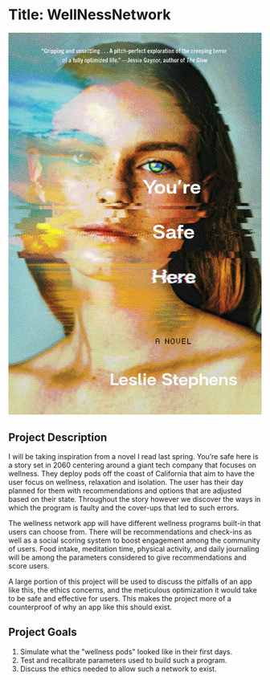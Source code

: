 # Title: WellNessNetwork

![](images/youresafehere.jpg)

## Project Description

I will be taking inspiration from a novel I read last spring. You’re safe here is a story set in 2060 centering around a giant tech company that focuses on wellness. They deploy pods off the coast of California that aim to have the user focus on wellness, relaxation and isolation. The user has their day planned for them with recommendations and options that are adjusted based on their state. Throughout the story however we discover the ways in which the program is faulty and the cover-ups that led to such errors.

The wellness network app will have different wellness programs built-in that users can choose from. There will be recommendations and check-ins as well as a social scoring system to boost engagement among the community of users. Food intake, meditation time, physical activity, and daily journaling will be among the parameters considered to give recommendations and score users.

A large portion of this project will be used to discuss the pitfalls of an app like this, the ethics concerns, and the meticulous optimization it would take to be safe and effective for users. This makes the project more of a counterproof of why an app like this should exist.

## Project Goals

1. Simulate what the "wellness pods" looked like in their first days.
2. Test and recalibrate parameters used to build such a program.
3. Discuss the ethics needed to allow such a network to exist.
